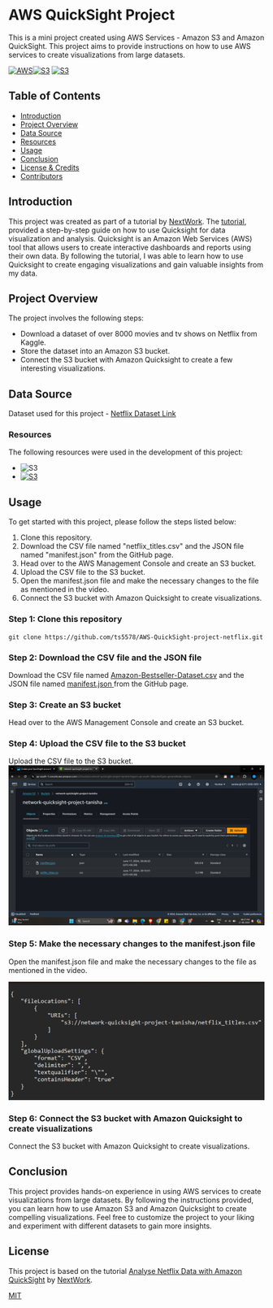 
# AWS QuickSight Project 

This is a mini project created using AWS Services - Amazon S3 and Amazon QuickSight. This project aims to provide instructions on how to use AWS services to create visualizations from large datasets.

[![AWS](https://img.shields.io/badge/AWS-100000?style=flat&logo=amazon&logoColor=FFFFFF&labelColor=5C5C5C&color=FF7300)](https://docs.aws.amazon.com/quicksight/latest/user/signing-up.html)[![S3](https://img.shields.io/badge/AWS_S3-100000?style=flat&logo=AmazonS3&logoColor=white&labelColor=494949&color=569A31)](https://aws.amazon.com/s3/)
[![S3](https://img.shields.io/badge/AWS_Quicksight-100000?style=flat&logo=QuickLook&logoColor=white&labelColor=494949&color=22A2E3)](https://aws.amazon.com/quicksight/)



## Table of Contents

- [Introduction](#introduction)
- [Project Overview](#projectoverview)
- [Data Source](#datascource)
- [Resources](#resources)
- [Usage](#usage)
- [Conclusion](#conclusion)
- [License & Credits](#license&credits)
- [Contributors](#contributors)






## Introduction

This project was created as part of a tutorial by [NextWork](https://www.youtube.com/@itsnextwork). The [tutorial](https://www.youtube.com/live/SnFDQ-4Il2g?si=Is7z0gx6Z_4y1bX1), provided a step-by-step guide on how to use Quicksight for data visualization and analysis. Quicksight is an Amazon Web Services (AWS) tool that allows users to create interactive dashboards and reports using their own data. By following the tutorial, I was able to learn how to use Quicksight to create engaging visualizations and gain valuable insights from my data.
## Project Overview 

The project involves the following steps:

- Download a dataset of over 8000 movies and tv shows on Netflix from Kaggle.
- Store the dataset into an Amazon S3 bucket.
- Connect the S3 bucket with Amazon Quicksight to create a few interesting visualizations.
## Data Source

Dataset used for this project - 
[Netflix Dataset Link](https://storage.googleapis.com/nextwork_course_resources/courses/aws/AWS%20Project%20People%20projects/Project%3A%20Visualise%20Data%20using%20Amazon%20QuickSight/netflix_titles.csv)

### Resources

The following resources were used in the development of this project:

- ![S3](https://img.shields.io/badge/AWS_S3-100000?style=flat&logo=AmazonS3&logoColor=white&labelColor=494949&color=569A31)
- [![S3](https://img.shields.io/badge/AWS_Quicksight-100000?style=flat&logo=QuickLook&logoColor=white&labelColor=494949&color=22A2E3)](https://aws.amazon.com/quicksight/)


## Usage

To get started with this project, please follow the steps listed below:

1. Clone this repository.
2. Download the CSV file named "netflix_titles.csv" and the JSON file named "manifest.json" from the GitHub page.
3. Head over to the AWS Management Console and create an S3 bucket.
4. Upload the CSV file to the S3 bucket.
5. Open the manifest.json file and make the necessary changes to the file as mentioned in the video.
6. Connect the S3 bucket with Amazon Quicksight to create visualizations.

### Step 1: Clone this repository

```
git clone https://github.com/ts5578/AWS-QuickSight-project-netflix.git 
```

### Step 2: Download the CSV file and the JSON file

Download the CSV file named [Amazon-Bestseller-Dataset.csv](netflix_titles.csv) and the JSON file named [manifest.json ](manifest.json) from the GitHub page.

### Step 3: Create an S3 bucket

Head over to the AWS Management Console and create an S3 bucket.

### Step 4: Upload the CSV file to the S3 bucket

Upload the CSV file to the S3 bucket.
![Bucket](./assets/s3-bucket.png)


### Step 5: Make the necessary changes to the manifest.json file

Open the manifest.json file and make the necessary changes to the file as mentioned in the video.

![Modify](./assets/modify-manifest.png)


### Step 6: Connect the S3 bucket with Amazon Quicksight to create visualizations

Connect the S3 bucket with Amazon Quicksight to create visualizations.

## Conclusion

This project provides hands-on experience in using AWS services to create visualizations from large datasets. By following the instructions provided, you can learn how to use Amazon S3 and Amazon Quicksight to create compelling visualizations. Feel free to customize the project to your liking and experiment with different datasets to gain more insights.


## License
This project is based on the tutorial [Analyse Netflix Data with Amazon QuickSight](https://www.youtube.com/live/SnFDQ-4Il2g?si=WScLinPe7GCfbSTz) by [NextWork](https://www.youtube.com/@itsnextwork). 

[MIT](https://choosealicense.com/licenses/mit/)





